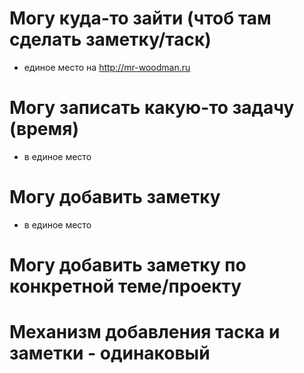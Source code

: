 # Могу куда-то зайти (чтоб там сделать заметку/таск)
- единое место на http://mr-woodman.ru

# Могу записать какую-то задачу (время)
- в единое место

# Могу добавить заметку
- в единое место

# Могу добавить заметку по конкретной теме/проекту

# Механизм добавления таска и заметки - одинаковый
